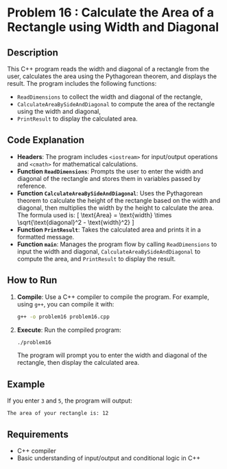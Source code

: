 # Problem 16 : Calculate the Area of a Rectangle using Width and Diagonal

## Description
This C++ program reads the width and diagonal of a rectangle from the user, calculates the area using the Pythagorean theorem, and displays the result. The program includes the following functions:
- `ReadDimensions` to collect the width and diagonal of the rectangle,
- `CalculateAreaBySideAndDiagonal` to compute the area of the rectangle using the width and diagonal,
- `PrintResult` to display the calculated area.

## Code Explanation

- **Headers**: The program includes `<iostream>` for input/output operations and `<cmath>` for mathematical calculations.
- **Function `ReadDimensions`**: Prompts the user to enter the width and diagonal of the rectangle and stores them in variables passed by reference.
- **Function `CalculateAreaBySideAndDiagonal`**: Uses the Pythagorean theorem to calculate the height of the rectangle based on the width and diagonal, then multiplies the width by the height to calculate the area. The formula used is:
  \[
  \text{Area} = \text{width} \times \sqrt{\text{diagonal}^2 - \text{width}^2}
  \]
- **Function `PrintResult`**: Takes the calculated area and prints it in a formatted message.
- **Function `main`**: Manages the program flow by calling `ReadDimensions` to input the width and diagonal, `CalculateAreaBySideAndDiagonal` to compute the area, and `PrintResult` to display the result.



## How to Run

1. **Compile**: Use a C++ compiler to compile the program. For example, using `g++`, you can compile it with:
   ```bash
   g++ -o problem16 problem16.cpp
   ```
2. **Execute**: Run the compiled program:
   ```bash
   ./problem16
   ```

   The program will prompt you to enter the width and diagonal of the rectangle, then display the calculated area.

## Example

If you enter `3` and `5`, the program will output:
```
The area of your rectangle is: 12
```

## Requirements
- C++ compiler
- Basic understanding of input/output and conditional logic in C++

